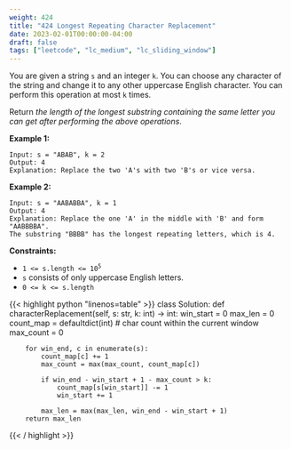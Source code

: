```yaml
---
weight: 424
title: "424 Longest Repeating Character Replacement"
date: 2023-02-01T00:00:00-04:00
draft: false
tags: ["leetcode", "lc_medium", "lc_sliding_window"]
---
```


You are given a string `s` and an integer `k`. You can choose any character of the string and change it to any other uppercase English character. You can perform this operation at most `k` times.

Return *the length of the longest substring containing the same letter you can get after performing the above operations*.

**Example 1:**
```
Input: s = "ABAB", k = 2
Output: 4
Explanation: Replace the two 'A's with two 'B's or vice versa.
```
**Example 2:**
```
Input: s = "AABABBA", k = 1
Output: 4
Explanation: Replace the one 'A' in the middle with 'B' and form "AABBBBA".
The substring "BBBB" has the longest repeating letters, which is 4.
```

**Constraints:**
- <code>1 <= s.length <= 10<sup>5</sup></code>
- `s` consists of only uppercase English letters.
- `0 <= k <= s.length`

<div class="tabs"></div>
<div class="tab-content">
<div id="python" class="lang">
{{< highlight python "linenos=table" >}}
class Solution:
    def characterReplacement(self, s: str, k: int) -> int:
        win_start = 0
        max_len = 0
        count_map = defaultdict(int)  # char count within the current window
        max_count = 0

        for win_end, c in enumerate(s):
            count_map[c] += 1
            max_count = max(max_count, count_map[c])

            if win_end - win_start + 1 - max_count > k:
                count_map[s[win_start]] -= 1
                win_start += 1
            
            max_len = max(max_len, win_end - win_start + 1)
        return max_len
{{< / highlight >}}
</div>
</div>
